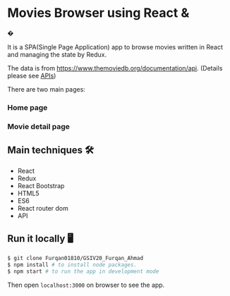 
# Movies Browser using React & 

�

It is a SPA(Single Page Application) app to browse movies written in React and managing the state by Redux.

The data is from https://www.themoviedb.org/documentation/api. (Details please see [APIs](#APIs))

There are two main pages:

### Home page


### Movie detail page


## Main techniques 🛠
- React
- Redux
- React Bootstrap
- HTML5 
- ES6
- React router dom
- API 


## Run it locally 🖥
```bash
$ git clone Furqan01810/GSIV20_Furqan_Ahmad
$ npm install # to install node packages.
$ npm start # to run the app in development mode
```
Then open `localhost:3000` on browser to see the app.




